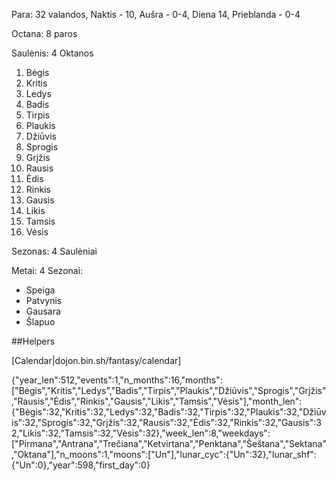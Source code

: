Para: 32 valandos, Naktis - 10, Aušra - 0-4, Diena 14, Prieblanda - 0-4

Octana: 8 paros

Saulėnis: 4 Oktanos

1. Bėgis
2. Kritis
3. Ledys
4. Badis
5. Tirpis
6. Plaukis
7. Džiūvis
8. Sprogis
9. Grįžis
10. Rausis
11. Ėdis
12. Rinkis
13. Gausis
14. Likis
15. Tamsis
16. Vėsis

Sezonas: 4 Saulėniai

Metai: 4 Sezonai:
- Speiga
- Patvynis
- Gausara
- Šlapuo

##Helpers

[Calendar|dojon.bin.sh/fantasy/calendar]

{"year_len":512,"events":1,"n_months":16,"months":["Bėgis","Kritis","Ledys","Badis","Tirpis","Plaukis","Džiūvis","Sprogis","Grįžis","Rausis","Ėdis","Rinkis","Gausis","Likis","Tamsis","Vėsis"],"month_len":{"Bėgis":32,"Kritis":32,"Ledys":32,"Badis":32,"Tirpis":32,"Plaukis":32,"Džiūvis":32,"Sprogis":32,"Grįžis":32,"Rausis":32,"Ėdis":32,"Rinkis":32,"Gausis":32,"Likis":32,"Tamsis":32,"Vėsis":32},"week_len":8,"weekdays":["Pirmana","Antrana","Trečiana","Ketvirtana","Penktana","Šeštana","Sektana","Oktana"],"n_moons":1,"moons":["Un"],"lunar_cyc":{"Un":32},"lunar_shf":{"Un":0},"year":598,"first_day":0}
